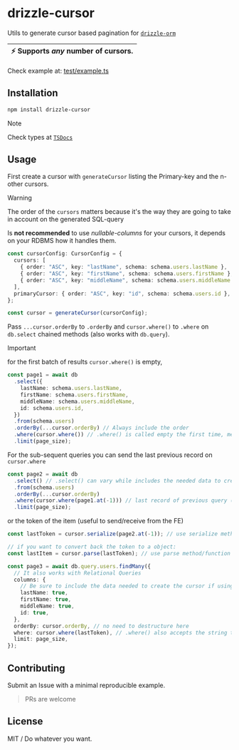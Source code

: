 # drizzle-cursor

Utils to generate cursor based pagination for [`drizzle-orm`](https://github.com/drizzle-team/drizzle-orm)

| :zap: Supports *any* number of cursors.  |
|------------------------------------------|

Check example at: [test/example.ts](./test/example.ts)

## Installation

```sh
npm install drizzle-cursor
```

> [!NOTE]
>
> Check types at [`TSDocs`](https://tsdocs.dev/docs/drizzle-cursor/latest/index.html)
>

## Usage

First create a cursor with `generateCursor` listing the Primary-key and the n-other cursors.

> [!WARNING]
>
> The order of the `cursors` matters because it's the way they are going to take in account on the generated SQL-query
>
> Is **not recommended** to use *nullable-columns* for your cursors, it depends on your RDBMS how it handles them.
>

```ts
const cursorConfig: CursorConfig = {
  cursors: [
    { order: "ASC", key: "lastName", schema: schema.users.lastName },
    { order: "ASC", key: "firstName", schema: schema.users.firstName },
    { order: "ASC", key: "middleName", schema: schema.users.middleName },
  ],
  primaryCursor: { order: "ASC", key: "id", schema: schema.users.id },
};

const cursor = generateCursor(cursorConfig);
```

Pass `...cursor.orderBy` to `.orderBy` and `cursor.where()` to `.where` on `db.select` chained methods (also works with `db.query`).

> [!IMPORTANT] 
>
> for the first batch of results `cursor.where()` is empty,
>

```ts
const page1 = await db
  .select({
    lastName: schema.users.lastName,
    firstName: schema.users.firstName,
    middleName: schema.users.middleName,
    id: schema.users.id,
  })
  .from(schema.users)
  .orderBy(...cursor.orderBy) // Always include the order
  .where(cursor.where()) // .where() is called empty the first time, meaning "there's not previous records"
  .limit(page_size);
```

For the sub-sequent queries you can send the last previous record on `cursor.where`

```ts
const page2 = await db
  .select() // .select() can vary while includes the needed data to create next curso (the same as the tables listed in primaryCursor and cursors)
  .from(schema.users)
  .orderBy(...cursor.orderBy)
  .where(cursor.where(page1.at(-1))) // last record of previous query (or any record "before: the one you want to start with)
  .limit(page_size);
```

or the token of the item (useful to send/receive from the FE)

```ts
const lastToken = cursor.serialize(page2.at(-1)); // use serialize method/function to send tokens to your FE

// if you want to convert back the token to a object:
const lastItem = cursor.parse(lastToken); // use parse method/function to transform back in an object

const page3 = await db.query.users.findMany({
  // It also works with Relational Queries
  columns: {
    // Be sure to include the data needed to create the cursor if using columns
    lastName: true,
    firstName: true,
    middleName: true,
    id: true,
  },
  orderBy: cursor.orderBy, // no need to destructure here
  where: cursor.where(lastToken), // .where() also accepts the string token directly, no need to pre-parse it (at least you want to run extra validations)
  limit: page_size,
});

```

## Contributing

Submit an Issue with a minimal reproducible example.

> PRs are welcome

## License

MIT / Do whatever you want.